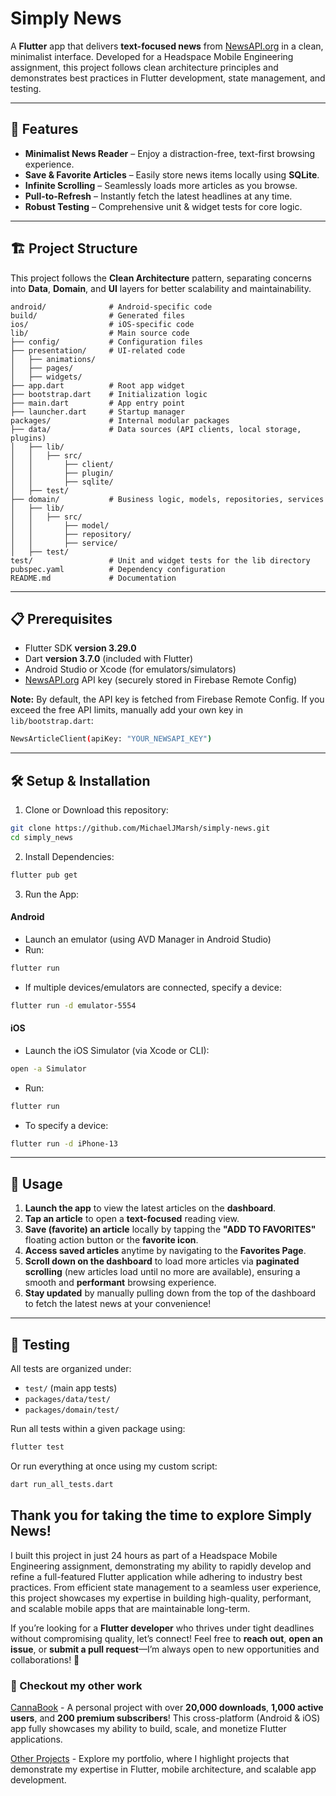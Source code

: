 # Simply News

A **Flutter** app that delivers **text-focused news** from [NewsAPI.org](https://newsapi.org) in a clean, minimalist interface. Developed for a Headspace Mobile Engineering assignment, this project follows clean architecture principles and demonstrates best practices in Flutter development, state management, and testing.

---

## 📌 Features

- **Minimalist News Reader** – Enjoy a distraction-free, text-first browsing experience.
- **Save & Favorite Articles** – Easily store news items locally using **SQLite**.
- **Infinite Scrolling** – Seamlessly loads more articles as you browse.
- **Pull-to-Refresh** – Instantly fetch the latest headlines at any time.
- **Robust Testing** – Comprehensive unit & widget tests for core logic.

---

## 🏗 Project Structure

This project follows the **Clean Architecture** pattern, separating concerns into **Data**, **Domain**, and **UI** layers for better scalability and maintainability.

```plaintext
android/              # Android-specific code
build/                # Generated files
ios/                  # iOS-specific code
lib/                  # Main source code
├── config/           # Configuration files
├── presentation/     # UI-related code
│   ├── animations/
│   ├── pages/
│   ├── widgets/
├── app.dart          # Root app widget
├── bootstrap.dart    # Initialization logic
├── main.dart         # App entry point
├── launcher.dart     # Startup manager
packages/             # Internal modular packages
├── data/             # Data sources (API clients, local storage, plugins)
│   ├── lib/
│   │   ├── src/
│   │       ├── client/
│   │       ├── plugin/
│   │       ├── sqlite/
│   ├── test/
├── domain/           # Business logic, models, repositories, services
│   ├── lib/
│   │   ├── src/
│   │       ├── model/
│   │       ├── repository/
│   │       ├── service/
│   ├── test/
test/                 # Unit and widget tests for the lib directory
pubspec.yaml          # Dependency configuration
README.md             # Documentation
```

---

## 📋 Prerequisites

- Flutter SDK **version 3.29.0**
- Dart **version 3.7.0** (included with Flutter)
- Android Studio or Xcode (for emulators/simulators)
- [NewsAPI.org](https://newsapi.org) API key (securely stored in Firebase Remote Config)

**Note:** By default, the API key is fetched from Firebase Remote Config. If you exceed the free API limits, manually add your own key in `lib/bootstrap.dart`:

```bash
NewsArticleClient(apiKey: "YOUR_NEWSAPI_KEY")
```

---

## 🛠 Setup & Installation

1. Clone or Download this repository:

```bash
git clone https://github.com/MichaelJMarsh/simply-news.git
cd simply_news
```

2. Install Dependencies:

```bash
flutter pub get
```

3. Run the App:

#### Android

- Launch an emulator (using AVD Manager in Android Studio)
- Run:

```bash
flutter run
```

- If multiple devices/emulators are connected, specify a device:

```bash
flutter run -d emulator-5554
```

#### iOS

- Launch the iOS Simulator (via Xcode or CLI):

```bash
open -a Simulator
```

- Run:

```bash
flutter run
```

- To specify a device:

```bash
flutter run -d iPhone-13
```

---

## 📱 Usage

1. **Launch the app** to view the latest articles on the **dashboard**.
2. **Tap an article** to open a **text-focused** reading view.
3. **Save (favorite) an article** locally by tapping the **"ADD TO FAVORITES"** floating action button or the **favorite icon**.
4. **Access saved articles** anytime by navigating to the **Favorites Page**.
5. **Scroll down on the dashboard** to load more articles via **paginated scrolling** (new articles load until no more are available), ensuring a smooth and **performant** browsing experience.
6. **Stay updated** by manually pulling down from the top of the dashboard to fetch the latest news at your convenience!

---

## 🧪 Testing

All tests are organized under:

- `test/` (main app tests)
- `packages/data/test/`
- `packages/domain/test/`

Run all tests within a given package using:

```bash
flutter test
```

Or run everything at once using my custom script:

```bash
dart run_all_tests.dart
```

## Thank you for taking the time to explore Simply News!

I built this project in just 24 hours as part of a Headspace Mobile Engineering assignment, demonstrating my ability to rapidly develop and refine a full-featured Flutter application while adhering to industry best practices. From efficient state management to a seamless user experience, this project showcases my expertise in building high-quality, performant, and scalable mobile apps that are maintainable long-term.

If you’re looking for a **Flutter developer** who thrives under tight deadlines without compromising quality, let’s connect! Feel free to **reach out**, **open an issue**, or **submit a pull request**—I’m always open to new opportunities and collaborations! 🚀

### 🔗 Checkout my other work

[CannaBook](https://cannabook.tech) - A personal project with over **20,000 downloads**, **1,000 active users**, and **200 premium subscribers**! This cross-platform (Android & iOS) app fully showcases my ability to build, scale, and monetize Flutter applications.

[Other Projects](https://www.linkedin.com/in/michaelmarsh993/details/projects/) - Explore my portfolio, where I highlight projects that demonstrate my expertise in Flutter, mobile architecture, and scalable app development.
